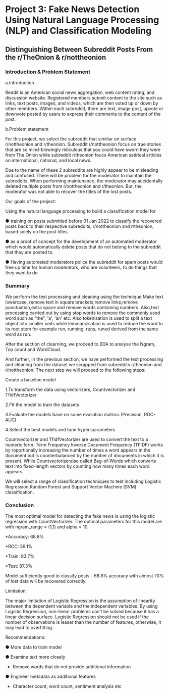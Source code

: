 # Project 3: Fake News Detection Using Natural Language Processing (NLP) and Classification Modeling

## Distinguishing Between Subreddit Posts From the r/TheOnion & r/nottheonion

### Introduction & Problem Statement

a.Introduction

Reddit is an American social news aggregation, web content rating, and discussion website. Registered members submit content to the site such as links, text posts, images, and videos, which are then voted up or down by other members. Within each subreddit, there are text, image post, upvote or downvote posted by users to express their comments to the content of the post.

b.Problem statement

For this project, we select the subreddit that similiar on surface r/nottheonion and r/theonion. Subreddit r/nottheonion focus on true stories that are so mind-blowingly ridiculous that you could have sworn they were from The Onion while subreddit r/theonion foucs American satirical articles on international, national, and local news.

Due to the name of these 2 subreddits are highly appear to be misleading and confused. There will be problem for the moderator to maintain the subreddits. When performing maintenance, the moderator may accidentally deleted multiple posts from r/nottheonion and r/theonion. But, the moderator was not able to recover the titles of the lost posts.

Our goals of the project:

Using the natural language processing to build a classification model for

● training on posts submitted before 01 Jan 2022 to classify the recovered posts back to their respective subreddits, r/nottheonion and r/theonion, based solely on the post titles.

● as a proof of concept for the development of an automated moderator which would automatically delete posts that do not belong to the subreddit that they are posted to.

● Having automated moderators police the subreddit for spam posts would free up time for human moderators, who are volunteers, to do things that they want to do


### Summary 

We perform the text processing and cleaning using the technique  Make text lowercase, remove text in square brackets,remove links,remove punctuation,extra space and remove words containing numbers. Also,text processing carried out by using stop words to remove the commonly used word such as "the", 'a', 'an' etc. Also tokenisation is used to split a text object into smaller units while lemmanizsation is used to reduce the word to its root stem for example run, running, runs, runed derived from the same word as run. 

After the section of clearning, we proceed to EDA to analyse the Ngram, Top count and WordCloud.

And further, In the previous section, we have performed the text processing and cleaning from the dataset we scrapped from subreddits r/theonion and r/nottheonion. The next step we will proceed to the following steps:

Create a baseline model

1.To transform the data using vectorizers, Countvectorizer and TfidfVectorizer

2.Fit the model to train the datasets

3.Evaluate the models base on some evaliation matrics (Precision, ROC-AUC)

4.Select the best models and tune hyper-parameters

Countvectorizer and TfidfVectorizer are used to convert the text to a numeric form. Term Frequency Inverse Document Frequency (TFIDF) works by roportionally increasing the number of times a word appears in the document but is counterbalanced by the number of documents in which it is present. While Countvectorizeralso called Bag-of-Words which converts text into fixed-length vectors by counting how many times each word appears.

We will select a range of classification techniques to test including Logistic Regression,Random Forest and Support Vector Machine (SVM) classification.


### Conclusion


The most optimal model for detecting the fake news is using the logistic regression with CountVectorizer. The optimal parameters for this model are with ngram_range = (1,1) and alpha = 10.

*Accuracy: 68.8%

*ROC: 59.1%

*Train: 93.7%

*Test: 87.3%

Model sufficiently good to classify posts - 68.8% accuracy with almost 70% of lost data will be recovered correctly.

Limitation:

The major limitation of Logistic Regression is the assumption of linearity between the dependent variable and the independent variables. By using Logistic Regression, non-linear problems can’t be solved because it has a linear decision surface. Logistic Regression should not be used if the number of observations is lesser than the number of features, otherwise, it may lead to overfitting.

Recommendations:

● More data to train model

● Examine text more closely

* Remove words that do not provide additional information

● Engineer metadata as additional features

* Character count, word count, sentiment analysis etc
